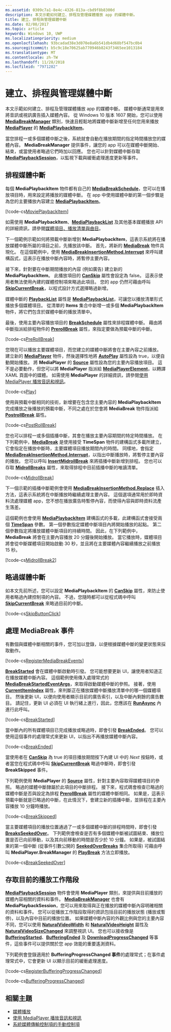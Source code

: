 ```yaml
---
ms.assetid: 0309c7a1-8e4c-4326-813a-cbd9f8b8300d
description: 本文示範如何建立、排程及管理媒體播放 app 的媒體中斷。
title: 建立、排程與管理媒體中斷
ms.date: 02/08/2017
ms.topic: article
keywords: Windows 10, UWP
ms.localizationpriority: medium
ms.openlocfilehash: 93bcadad38e3d070e8a6b541db4d68bf547bc0b4
ms.sourcegitcommit: b5c9c18e70625ab770946b8243f3465ee1013184
ms.translationtype: MT
ms.contentlocale: zh-TW
ms.lasthandoff: 11/28/2018
ms.locfileid: "7971282"
---
```

# <a name="create-schedule-and-manage-media-breaks"></a>建立、排程與管理媒體中斷

本文示範如何建立、排程及管理媒體播放 app 的媒體中斷。 媒體中斷通常是用來將音訊或視訊廣告插入媒體內容。 從 Windows 10 版本 1607 開始，您可以使用 [**MediaBreakManager**](https://msdn.microsoft.com/library/windows/apps/Windows.Media.Playback.MediaBreakManager) 類別，快速且輕鬆地將媒體中斷新增至任何您用來播放 [**MediaPlayer**](https://msdn.microsoft.com/library/windows/apps/Windows.Media.Playback.MediaPlayer) 的 [**MediaPlaybackItem**](https://msdn.microsoft.com/library/windows/apps/Windows.Media.Playback.MediaPlaybackItem)。


當您排程一或多個媒體中斷之後，系統就會自動在播放期間的指定時間播放您的媒體內容。 **MediaBreakManager** 提供事件，讓您的 app 可以在媒體中斷開始、結束，或當使用者略過它們時加以回應。 您也可以針對媒體中斷存取 [**MediaPlaybackSession**](https://msdn.microsoft.com/library/windows/apps/Windows.Media.Playback.MediaPlaybackSession)，以監視下載與緩衝處理進度更新等事件。

## <a name="schedule-media-breaks"></a>排程媒體中斷
每個 **MediaPlaybackItem** 物件都有自己的 [**MediaBreakSchedule**](https://msdn.microsoft.com/library/windows/apps/Windows.Media.Playback.MediaBreakSchedule)，您可以在播放項目時，用來設定將播放的媒體中斷。 在 app 中使用媒體中斷的第一個步驟是為您的主要播放內容建立 [**MediaPlaybackItem**](https://msdn.microsoft.com/library/windows/apps/Windows.Media.Playback.MediaPlaybackItem)。 

[!code-cs[MoviePlaybackItem](./code/MediaBreaks_RS1/cs/MainPage.xaml.cs#SnippetMoviePlaybackItem)]

如需使用 **MediaPlaybackItem**、[**MediaPlaybackList**](https://msdn.microsoft.com/library/windows/apps/Windows.Media.Playback.MediaPlaybackList) 及其他基本媒體播放 API 的詳細資訊，請參閱[媒體項目、播放清單與曲目](media-playback-with-mediasource.md)。

下一個範例示範如何將預載中斷新增到 **MediaPlaybackItem**，這表示系統將在播放媒體中斷所屬的項目之前，先播放該中斷。 首先，將新的 [**MediaBreak**](https://msdn.microsoft.com/library/windows/apps/Windows.Media.Playback.MediaBreak) 物件具現化。 在這個範例中，使用 [**MediaBreakInsertionMethod.Interrupt**](https://msdn.microsoft.com/library/windows/apps/Windows.Media.Playback.MediaBreakInsertionMethod) 來呼叫建構函式，這表示在播放中斷內容時，將暫停主要內容。 

接下來，針對要在中斷期間播放的內容 (例如廣告) 建立新的 **MediaPlaybackItem**。 此播放項目的 [**CanSkip**](https://msdn.microsoft.com/library/windows/apps/Windows.Media.Playback.MediaPlaybackItem.CanSkip) 屬性會設定為 false。 這表示使用者無法使用內建的媒體控制項來略過此項目。 您的 app 仍然可藉由呼叫 [**SkipCurrentBreak**](https://msdn.microsoft.com/library/windows/apps/Windows.Media.Playback.MediaBreakManager.SkipCurrentBreak)，以程式設計方式選擇略過新增。 

媒體中斷的 [**PlaybackList**](https://msdn.microsoft.com/library/windows/apps/Windows.Media.Playback.MediaBreak.PlaybackList) 屬性是 [**MediaPlaybackList**](https://msdn.microsoft.com/library/windows/apps/Windows.Media.Playback.MediaPlaybackList)，可讓您以播放清單形式播放多個媒體項目。 從清單的 **Items** 集合中新增一或多個 **MediaPlaybackItem** 物件，將它們包含於媒體中斷的播放清單中。

最後，使用主要內容播放項目的 [**BreakSchedule**](https://msdn.microsoft.com/library/windows/apps/Windows.Media.Playback.MediaPlaybackItem.BreakSchedule) 屬性來排程媒體中斷。 藉由將中斷指派給排程物件的 [**PrerollBreak**](https://msdn.microsoft.com/library/windows/apps/Windows.Media.Playback.MediaBreakSchedule.PrerollBreak) 屬性，來指定要做為預載中斷的中斷。

[!code-cs[PreRollBreak](./code/MediaBreaks_RS1/cs/MainPage.xaml.cs#SnippetPreRollBreak)]

您現在可以播放主要媒體項目，而您建立的媒體中斷將會在主要內容之前播放。 建立新的 [**MediaPlayer**](https://msdn.microsoft.com/library/windows/apps/Windows.Media.Playback.MediaPlayer) 物件，然後選擇性地將 [**AutoPlay**](https://msdn.microsoft.com/library/windows/apps/Windows.Media.Playback.MediaPlayer.AutoPlay) 屬性設為 true，以便自動開始播放。 將 **MediaPlayer** 的 [**Source**](https://msdn.microsoft.com/library/windows/apps/Windows.Media.Playback.MediaPlayer.Source) 屬性設為您的主要內容播放項目。 這不是必要動作，但您可以將 **MediaPlayer** 指派給 [**MediaPlayerElement**](https://msdn.microsoft.com/library/windows/apps/Windows.UI.Xaml.Controls.MediaPlayerElement)，以轉譯 XAML 頁面中的媒體。 如需使用 **MediaPlayer** 的詳細資訊，請參閱[使用 MediaPlayer 播放音訊和視訊](play-audio-and-video-with-mediaplayer.md)。

[!code-cs[Play](./code/MediaBreaks_RS1/cs/MainPage.xaml.cs#SnippetPlay)]

使用與預載中斷相同的技術，新增要在包含您主要內容的 **MediaPlaybackItem** 完成播放之後播放的預載中斷，不同之處在於您會將 **MediaBreak** 物件指派給 [**PostrollBreak**](https://msdn.microsoft.com/library/windows/apps/Windows.Media.Playback.MediaBreakSchedule.PostrollBreak) 屬性。

[!code-cs[PostRollBreak](./code/MediaBreaks_RS1/cs/MainPage.xaml.cs#SnippetPostRollBreak)]

您也可以排程一或多個插播中斷，其會在播放主要內容期間的特定時間播放。 在下列範例中，[**MediaBreak**](https://msdn.microsoft.com/library/windows/apps/Windows.Media.Playback.MediaBreak) 是使用接受 **TimeSpan** 物件的建構函式多載所建立，它會指定在播放中斷時，主要媒體項目播放期間內的時間。 同樣地，會指定 [**MediaBreakInsertionMethod.Interrupt**](https://msdn.microsoft.com/library/windows/apps/Windows.Media.Playback.MediaBreakInsertionMethod)，以指出中斷播放時，將暫停主要內容的播放。 您可以呼叫 [**InsertMidrollBreak**](https://msdn.microsoft.com/library/windows/apps/mt670692) 來將插播中斷新增到排程。 您也可以存取 [**MidrollBreaks**](https://msdn.microsoft.com/library/windows/apps/Windows.Media.Playback.MediaBreakSchedule.MidrollBreaks) 屬性，來取得排程中目前插播中斷的唯讀清單。

[!code-cs[MidrollBreak](./code/MediaBreaks_RS1/cs/MainPage.xaml.cs#SnippetMidrollBreak)]

下一個示範的插播中斷範例會使用 [**MediaBreakInsertionMethod.Replace**](https://msdn.microsoft.com/library/windows/apps/Windows.Media.Playback.MediaBreakInsertionMethod) 插入方法，這表示系統將在中斷播放時繼續處理主要內容。 這個選項通常用於即時資料流處理媒體 app，您不想在播放廣告時暫停內容，而使得內容與即時資料流產生落差。 

這個範例也會使用 [**MediaPlaybackItem**](https://msdn.microsoft.com/library/windows/apps/Windows.Media.Playback.MediaPlaybackItem) 建構函式的多載，此建構函式會接受兩個 [**TimeSpan**](https://msdn.microsoft.com/library/windows/apps/Windows.Foundation.TimeSpan) 參數。 第一個參數指定媒體中斷項目內將開始播放的起點。 第二個參數指定將播放媒體中斷項目的持續時間。 因此，在下列範例中，**MediaBreak** 將會在主要內容播放 20 分鐘後開始播放。 當它播放時，媒體項目將會從中斷媒體項目開始啟動 30 秒，並且將在主要媒體內容繼續播放之前播放 15 秒。

[!code-cs[MidrollBreak2](./code/MediaBreaks_RS1/cs/MainPage.xaml.cs#SnippetMidrollBreak2)]

## <a name="skip-media-breaks"></a>略過媒體中斷
如本文先前所述，您可以設定 **MediaPlaybackItem** 的 [**CanSkip**](https://msdn.microsoft.com/library/windows/apps/Windows.Media.Playback.MediaPlaybackItem.CanSkip) 屬性，來防止使用者略過內建控制項的內容。 不過，您隨時都可以從程式碼中呼叫 [**SkipCurrentBreak**](https://msdn.microsoft.com/library/windows/apps/Windows.Media.Playback.MediaBreakManager.SkipCurrentBreak) 來略過目前的中斷。

[!code-cs[SkipButtonClick](./code/MediaBreaks_RS1/cs/MainPage.xaml.cs#SnippetSkipButtonClick)]

## <a name="handle-mediabreak-events"></a>處理 MediaBreak 事件

有數個與媒體中斷相關的事件，您可加以登錄，以便根據媒體中斷的變更狀態來採取動作。

[!code-cs[RegisterMediaBreakEvents](./code/MediaBreaks_RS1/cs/MainPage.xaml.cs#SnippetRegisterMediaBreakEvents)]

[**BreakStarted**](https://msdn.microsoft.com/library/windows/apps/Windows.Media.Playback.MediaBreakManager.BreakStarted) 會在媒體中斷啟動時引發。 您可能想要更新 UI，讓使用者知道正在播放媒體中斷內容。 這個範例使用傳入處理常式的 [**MediaBreakStartedEventArgs**](https://msdn.microsoft.com/library/windows/apps/Windows.Media.Playback.MediaBreakStartedEventArgs)，來取得啟動媒體中斷的參照。 接著，使用 [**CurrentItemIndex**](https://msdn.microsoft.com/library/windows/apps/Windows.Media.Playback.MediaPlaybackList.CurrentItemIndex) 屬性，來判斷正在播放媒體中斷播放清單中的哪一個媒體項目。 然後更新 UI，以便向使用者顯示目前的廣告索引，以及中斷內剩餘的廣告數目。 請記住，更新 UI 必須在 UI 執行緒上進行，因此，您應該在 [**RunAsync**](https://msdn.microsoft.com/library/windows/apps/hh750317) 內進行此呼叫。 

[!code-cs[BreakStarted](./code/MediaBreaks_RS1/cs/MainPage.xaml.cs#SnippetBreakStarted)]

當中斷內的所有媒體項目已完成播放或略過時，即會引發 [**BreakEnded**](https://msdn.microsoft.com/library/windows/apps/Windows.Media.Playback.MediaBreakManager.BreakEnded)。 您可以使用這個事件的處理常式來更新 UI，以指出不再播放媒體中斷內容。

[!code-cs[BreakEnded](./code/MediaBreaks_RS1/cs/MainPage.xaml.cs#SnippetBreakEnded)]

當使用者在 [**CanSkip**](https://msdn.microsoft.com/library/windows/apps/Windows.Media.Playback.MediaPlaybackItem.CanSkip) 為 true 的項目播放期間按下內建 UI 中的 *Next* 按鈕時，或者當您在程式碼中呼叫 [**SkipCurrentBreak**](https://msdn.microsoft.com/library/windows/apps/Windows.Media.Playback.MediaBreakManager.SkipCurrentBreak) 略過中斷時，即會引發 **BreakSkipped** 事件。

下列範例使用 **MediaPlayer** 的 [**Source**](https://msdn.microsoft.com/library/windows/apps/Windows.Media.Playback.MediaPlayer.Source) 屬性，針對主要內容取得媒體項目的參照。 略過的媒體中斷隸屬於此項目的中斷排程。 接下來，程式碼會檢查已略過的媒體中斷是否與設定為排程 [**PrerollBreak**](https://msdn.microsoft.com/library/windows/apps/Windows.Media.Playback.MediaBreakSchedule.PrerollBreak) 屬性的媒體中斷相同。 如果是，這表示預載中斷就是已略過的中斷，在此情況下，會建立新的插播中斷，並排程在主要內容播放 10 分鐘時播放。

[!code-cs[BreakSkipped](./code/MediaBreaks_RS1/cs/MainPage.xaml.cs#SnippetBreakSkipped)]

當主要媒體項目的播放位置通過了一或多個媒體中斷的排程時間時，即會引發 [**BreaksSeekedOver**](https://msdn.microsoft.com/library/windows/apps/Windows.Media.Playback.MediaBreakManager.BreaksSeekedOver)。 下列範例會檢查是否有多個媒體中斷被試圖結束、播放位置是否已向前移動，以及其向前移動的時間是否少於 10 分鐘。 如果是，被試圖結束的第一個中斷 (從事件引數公開的 [**SeekedOverBreaks**](https://msdn.microsoft.com/library/windows/apps/Windows.Media.Playback.MediaBreakSeekedOverEventArgs.SeekedOverBreaks) 集合所取得) 可藉由呼叫 **MediaPlayer.BreakManager** 的 [**PlayBreak**](https://msdn.microsoft.com/library/windows/apps/mt670689) 方法立即播放。

[!code-cs[BreakSeekedOver](./code/MediaBreaks_RS1/cs/MainPage.xaml.cs#SnippetBreakSeekedOver)]


## <a name="access-the-current-playback-session"></a>存取目前的播放工作階段
[**MediaPlaybackSession**](https://msdn.microsoft.com/library/windows/apps/Windows.Media.Playback.MediaPlaybackSession) 物件會使用 **MediaPlayer** 類別，來提供與目前播放的媒體內容相關的資料和事件。 [**MediaBreakManager**](https://msdn.microsoft.com/library/windows/apps/Windows.Media.Playback.MediaBreakManager) 也會有 **MediaPlaybackSession**，您可以用來取得與正在播放的媒體中斷內容明確相關的資料和事件。 您可以從播放工作階段取得的資訊包括目前的播放狀態 (播放或暫停)，以及內容中目前的播放位置。 如果媒體中斷內容的外觀比例與您的主要內容不同，您可以使用 [**NaturalVideoWidth**](https://msdn.microsoft.com/library/windows/apps/Windows.Media.Playback.MediaPlaybackSession.NaturalVideoWidth) 和 [**NaturalVideoHeight**](https://msdn.microsoft.com/library/windows/apps/Windows.Media.Playback.MediaPlaybackSession.NaturalVideoHeight) 屬性及 [**NaturalVideoSizeChanged**](https://msdn.microsoft.com/library/windows/apps/Windows.Media.Playback.MediaPlaybackSession.NaturalVideoSizeChanged) 來調整視訊 UI。 您也可以接收像是 [**BufferingStarted**](https://msdn.microsoft.com/library/windows/apps/Windows.Media.Playback.MediaPlaybackSession.BufferingStarted)、[**BufferingEnded**](https://msdn.microsoft.com/library/windows/apps/Windows.Media.Playback.MediaPlaybackSession.BufferingEnded) 及 [**DownloadProgressChanged**](https://msdn.microsoft.com/library/windows/apps/Windows.Media.Playback.MediaPlaybackSession.DownloadProgressChanged) 等事件，這些事件可以提供關於您 app 效能的重要遙測資料。

下列範例會登錄適用於 **BufferingProgressChanged 事件**的處理常式；在事件處理常式中，它會更新 UI 以顯示目前的緩衝處理進度。

[!code-cs[RegisterBufferingProgressChanged](./code/MediaBreaks_RS1/cs/MainPage.xaml.cs#SnippetRegisterBufferingProgressChanged)]

[!code-cs[BufferingProgressChanged](./code/MediaBreaks_RS1/cs/MainPage.xaml.cs#SnippetBufferingProgressChanged)]

## <a name="related-topics"></a>相關主題
* [媒體播放](media-playback.md)
* [使用 MediaPlayer 播放音訊和視訊](play-audio-and-video-with-mediaplayer.md)
* [系統媒體傳輸控制項的手動控制項](system-media-transport-controls.md)

 

 





